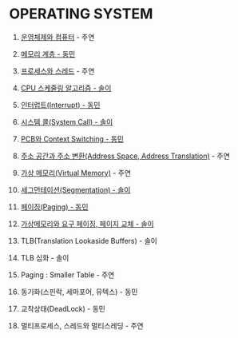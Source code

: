 # OPERATING SYSTEM

1. [운영체제와 컴퓨터](https://polydactyl-impala-301.notion.site/f0c9f9c339654b318324ed9e6469a27f?pvs=4) - 주연

2. [메모리 계층 - 동민](https://www.notion.so/ehdals0405/75cd2b7e748f4c229388d7b51c69b020)

3. [프로세스와 스레드](https://polydactyl-impala-301.notion.site/fffebfb0df8841e3bca5027fc24bfeec?pvs=4) - 주연 

4. [CPU 스케줄링 알고리즘 - 솔이](https://flossy-longship-14b.notion.site/CPU-225df150fa444d2f8d470660dc82add9?pvs=4)

5. [인터럽트(Interrupt) - 동민](https://www.notion.so/ehdals0405/3137965e1f754ecc8bca712bd7496f11)

6. [시스템 콜(System Call) - 솔이](https://flossy-longship-14b.notion.site/System-Call-6037e8e2283d4b76aed025ac7ed8927b?pvs=4)

7. [PCB와 Context Switching - 동민](https://www.notion.so/ehdals0405/PCB-Context-Switching-496f2cd2a75e488fa754f1ebe3a6bc4e)

8. [주소 공간과 주소 변환(Address Space, Address Translation)](https://polydactyl-impala-301.notion.site/Address-Space-Address-Translation-c5193d250b8d4c26b337a50c5533e6e6?pvs=4) - 주연

9. [가상 메모리(Virtual Memory)](https://polydactyl-impala-301.notion.site/Virtual-Memory-c0eb3e0884d342a6bfad77d89c7b7039?pvs=4) - 주연

10. [세그먼테이션(Segmentation) - 솔이](https://flossy-longship-14b.notion.site/Segmentation-3e1d4fe29f324e8e9d451beb58b50dff?pvs=4)

11. [페이징(Paging) - 동민](https://www.notion.so/ehdals0405/Paging-7a95433edf6b4d2789098686c9381658)

12. [가상메모리와 요구 페이징, 페이지 교체 - 솔이](https://flossy-longship-14b.notion.site/Segmentation-3e1d4fe29f324e8e9d451beb58b50dff?pvs=4)

13. TLB(Translation Lookaside Buffers) - 솔이

14. TLB 심화 - 솔이

15. Paging : Smaller Table - 주연

16. 동기화(스핀락, 세마포어, 뮤텍스) - 동민 

17. 교착상태(DeadLock) - 동민

18. 멀티프로세스, 스레드와 멀티스레딩 - 주연
